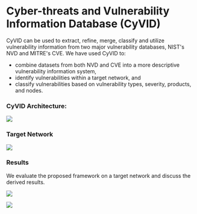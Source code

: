 # Cyber-threats and Vulnerability Information Database (CyVID)
CyVID can be used to extract, refine, merge, classify and utilize vulnerability information from two major vulnerability databases, NIST's NVD and MITRE's CVE.
We have used CyVID to:
* combine datasets from both NVD and CVE into a more descriptive vulnerability information system, 
* identify vulnerabilities within a target network, and 
* classify vulnerabilities based on vulnerability types, severity, products, and nodes. 

### CyVID Architecture:
<img src="https://github.com/callmead/Risk-Assessment-VDB-Extension/blob/master/images/Module_flow.png"><br>


### Target Network
<img src="https://github.com/callmead/Risk-Assessment-VDB-Extension/blob/master/images/Industrial_Network.png"><br>


### Results
We evaluate the proposed framework on a target network and discuss the derived results.

<img src="https://github.com/callmead/Risk-Assessment-VDB-Extension/blob/master/images/cve_relations.png"><br>

<img src="https://github.com/callmead/Risk-Assessment-VDB-Extension/blob/master/images/cwe-prods.png"><br>
